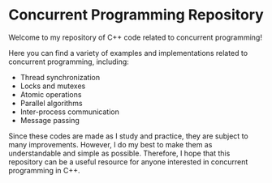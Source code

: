 <h1>Concurrent Programming Repository</h1>
<p>Welcome to my repository of C++ code related to concurrent programming!</p>
<p>Here you can find a variety of examples and implementations related to concurrent programming, including:</p>

<ul>
	<li>Thread synchronization</li>
	<li>Locks and mutexes</li>
	<li>Atomic operations</li>
	<li>Parallel algorithms</li>
	<li>Inter-process communication</li>
	<li>Message passing</li>
</ul>

<p>Since these codes are made as I study and practice, they are subject to many improvements. However, I do my best to make them as understandable and simple as possible. Therefore, I hope that this repository can be a useful resource for anyone interested in concurrent programming in C++.</p>
